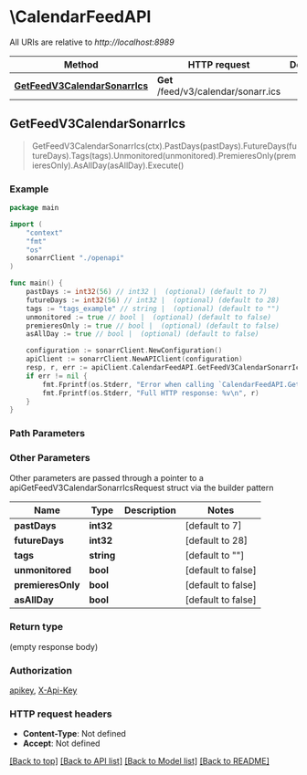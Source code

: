 # \CalendarFeedAPI

All URIs are relative to *http://localhost:8989*

Method | HTTP request | Description
------------- | ------------- | -------------
[**GetFeedV3CalendarSonarrIcs**](CalendarFeedAPI.md#GetFeedV3CalendarSonarrIcs) | **Get** /feed/v3/calendar/sonarr.ics | 



## GetFeedV3CalendarSonarrIcs

> GetFeedV3CalendarSonarrIcs(ctx).PastDays(pastDays).FutureDays(futureDays).Tags(tags).Unmonitored(unmonitored).PremieresOnly(premieresOnly).AsAllDay(asAllDay).Execute()



### Example

```go
package main

import (
    "context"
    "fmt"
    "os"
    sonarrClient "./openapi"
)

func main() {
    pastDays := int32(56) // int32 |  (optional) (default to 7)
    futureDays := int32(56) // int32 |  (optional) (default to 28)
    tags := "tags_example" // string |  (optional) (default to "")
    unmonitored := true // bool |  (optional) (default to false)
    premieresOnly := true // bool |  (optional) (default to false)
    asAllDay := true // bool |  (optional) (default to false)

    configuration := sonarrClient.NewConfiguration()
    apiClient := sonarrClient.NewAPIClient(configuration)
    resp, r, err := apiClient.CalendarFeedAPI.GetFeedV3CalendarSonarrIcs(context.Background()).PastDays(pastDays).FutureDays(futureDays).Tags(tags).Unmonitored(unmonitored).PremieresOnly(premieresOnly).AsAllDay(asAllDay).Execute()
    if err != nil {
        fmt.Fprintf(os.Stderr, "Error when calling `CalendarFeedAPI.GetFeedV3CalendarSonarrIcs``: %v\n", err)
        fmt.Fprintf(os.Stderr, "Full HTTP response: %v\n", r)
    }
}
```

### Path Parameters



### Other Parameters

Other parameters are passed through a pointer to a apiGetFeedV3CalendarSonarrIcsRequest struct via the builder pattern


Name | Type | Description  | Notes
------------- | ------------- | ------------- | -------------
 **pastDays** | **int32** |  | [default to 7]
 **futureDays** | **int32** |  | [default to 28]
 **tags** | **string** |  | [default to &quot;&quot;]
 **unmonitored** | **bool** |  | [default to false]
 **premieresOnly** | **bool** |  | [default to false]
 **asAllDay** | **bool** |  | [default to false]

### Return type

 (empty response body)

### Authorization

[apikey](../README.md#apikey), [X-Api-Key](../README.md#X-Api-Key)

### HTTP request headers

- **Content-Type**: Not defined
- **Accept**: Not defined

[[Back to top]](#) [[Back to API list]](../README.md#documentation-for-api-endpoints)
[[Back to Model list]](../README.md#documentation-for-models)
[[Back to README]](../README.md)

